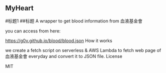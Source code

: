MyHeart
---------------------
#标题1
##标题
A wrapper to get blood information from 血液基金會

you can access from here:

https://g0v.github.io/blood/blood.json
How it works

we create a fetch script on serverless & AWS Lambda to fetch web page of 血液基金會 everyday and convert it to JSON file.
License

MIT
